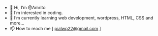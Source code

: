 - 👋 Hi, I’m @Amrito
- 👀 I’m interested in coding.
- 🌱 I’m currently learning web development, wordpress, HTML, CSS and more...
- 📫 How to reach me [ pialwp22@gmail.com ]

<!---
Amrito20/Amrito20 is a ✨ special ✨ repository because its `README.md` (this file) appears on your GitHub profile.
You can click the Preview link to take a look at your changes.
--->
